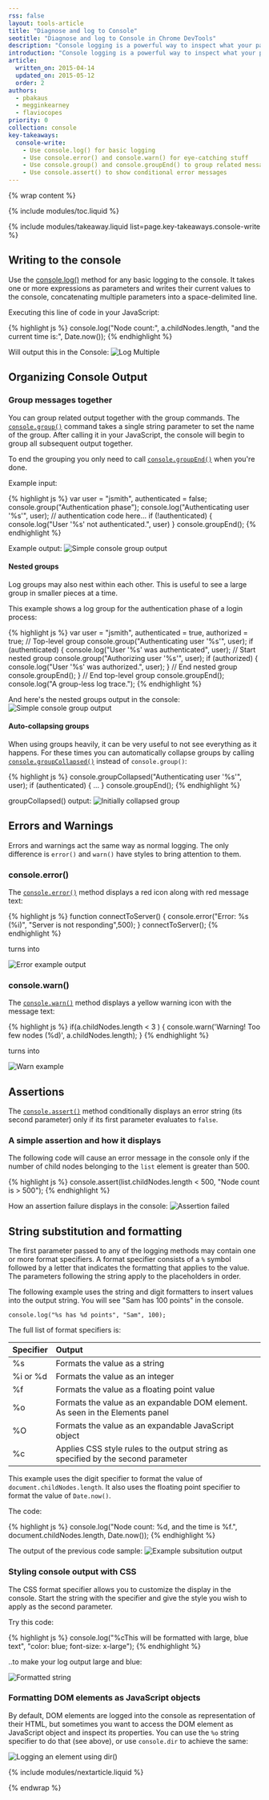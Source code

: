 ```yaml
---
rss: false
layout: tools-article
title: "Diagnose and log to Console"
seotitle: "Diagnose and log to Console in Chrome DevTools"
description: "Console logging is a powerful way to inspect what your page or application does. Let's start with console.log() and explore other advanced usage."
introduction: "Console logging is a powerful way to inspect what your page or application does. Let's start with console.log() and explore other advanced usage."
article:
  written_on: 2015-04-14
  updated_on: 2015-05-12
  order: 2
authors:
  - pbakaus
  - megginkearney
  - flaviocopes
priority: 0
collection: console
key-takeaways:
  console-write:
    - Use console.log() for basic logging
    - Use console.error() and console.warn() for eye-catching stuff
    - Use console.group() and console.groupEnd() to group related messages and avoid clutter
    - Use console.assert() to show conditional error messages
---
```

{% wrap content %}

{% include modules/toc.liquid %}

{% include modules/takeaway.liquid list=page.key-takeaways.console-write %}

## Writing to the console

Use the <a href="https://developer.chrome.com/devtools/docs/console-api#consolelogobject-object">console.log()</a> method for any basic logging to the console. It takes one or more expressions as parameters and writes their current values to the console, concatenating multiple parameters into a space-delimited line.

Executing this line of code in your JavaScript:

{% highlight js %}
console.log("Node count:", a.childNodes.length, "and the current time is:", Date.now());
{% endhighlight %}

Will output this in the Console:
![Log Multiple](images/console-write-log-multiple.png)

## Organizing Console Output

### Group messages together

You can group related output together with the group commands. The [`console.group()`](./console-api#consolegroupobject-object-) command takes a single string parameter to set the name of the group. After calling it in your JavaScript, the console will begin to group all subsequent output together.

To end the grouping you only need to call [`console.groupEnd()`](./console-api#consolegroupend) when you're done.

Example input:

{% highlight js %}
var user = "jsmith", authenticated = false;
console.group("Authentication phase");
console.log("Authenticating user '%s'", user);
// authentication code here...
if (!authenticated) {
    console.log("User '%s' not authenticated.", user)
}
console.groupEnd();
{% endhighlight %}

Example output:
![Simple console group output](images/console-write-group.png)

#### Nested groups

Log groups may also nest within each other. This is useful to see a large group in smaller pieces at a time.

This example shows a log group for the authentication phase of a login process:

{% highlight js %}
var user = "jsmith", authenticated = true, authorized = true;
// Top-level group
console.group("Authenticating user '%s'", user);
if (authenticated) {
    console.log("User '%s' was authenticated", user);
    // Start nested group
    console.group("Authorizing user '%s'", user);
    if (authorized) {
        console.log("User '%s' was authorized.", user);
    }
    // End nested group
    console.groupEnd();
}
// End top-level group
console.groupEnd();
console.log("A group-less log trace.");
{% endhighlight %}

And here's the nested groups output in the console:
![Simple console group output](images/console-write-nestedgroup.png)

#### Auto-collapsing groups

When using groups heavily, it can be very useful to not see everything as it happens. For these times you can automatically collapse groups by calling [`console.groupCollapsed()`](./console-api#consolegroupcollapsedobject-object-) instead of `console.group()`:

{% highlight js %}
console.groupCollapsed("Authenticating user '%s'", user);
if (authenticated) {
    ...
}
console.groupEnd();
{% endhighlight %}

groupCollapsed() output:
![Initially collapsed group](images/console-write-groupcollapsed.png)

## Errors and Warnings

Errors and warnings act the same way as normal logging. The only difference is `error()` and `warn()` have styles to bring attention to them.

### console.error()

The [`console.error()`](./console-api#consoleerrorobject--object-) method displays a red icon along with red message text:

{% highlight js %}
function connectToServer() {
    console.error("Error: %s (%i)", "Server is  not responding",500);
}
connectToServer();
{% endhighlight %}

turns into

![Error example output](images/console-write-error-server-not-resp.png)

### console.warn()

The [`console.warn()`](./console-api#consolewarnobject--object-) method displays a yellow warning icon with the message text:

{% highlight js %}
if(a.childNodes.length < 3 ) {
    console.warn('Warning! Too few nodes (%d)', a.childNodes.length);
}
{% endhighlight %}

turns into

![Warn example](images/console-write-warning-too-few-nodes.png)

## Assertions

The [`console.assert()`](./console-api#consoleassertexpression-object) method conditionally displays an error string (its second parameter) only if its first parameter evaluates to `false`.

### A simple assertion and how it displays

The following code will cause an error message in the console only if the number of child nodes belonging to the `list` element is greater than 500.

{% highlight js %}
console.assert(list.childNodes.length < 500, "Node count is > 500");
{% endhighlight %}

How an assertion failure displays in the console:
![Assertion failed](images/console-write-assert-failed.png)

## String substitution and formatting

The first parameter passed to any of the logging methods may contain one or more format specifiers. A format specifier consists of a `%` symbol followed by a letter that indicates the formatting that applies to the value. The parameters following the string apply to the placeholders in order.

The following example uses the string and digit formatters to insert values into the output string. You will see "Sam has 100 points" in the console.

    console.log("%s has %d points", "Sam", 100);

The full list of format specifiers is:

| Specifier | Output                                                                            |
|-----------|:----------------------------------------------------------------------------------|
| %s        | Formats the value as a string                                                     |
| %i or %d  | Formats the value as an integer                                                   |
| %f        | Formats the value as a floating point value                                       |
| %o        | Formats the value as an expandable DOM element. As seen in the Elements panel     |
| %O        | Formats the value as an expandable JavaScript object                              |
| %c        | Applies CSS style rules to the output string as specified by the second parameter |

This example uses the digit specifier to format the value of `document.childNodes.length`. It also uses the floating point specifier to format the value of `Date.now()`.

The code:

{% highlight js %}
console.log("Node count: %d, and the time is %f.", document.childNodes.length, Date.now());
{% endhighlight %}

The output of the previous code sample:
![Example subsitution output](images/console-write-log-multiple.png)

### Styling console output with CSS

The CSS format specifier allows you to customize the display in the console.
Start the string with the specifier and give the style you wish to apply as the second parameter.

Try this code:

{% highlight js %}
console.log("%cThis will be formatted with large, blue text", "color: blue; font-size: x-large");
{% endhighlight %}

..to make your log output large and blue:

![Formatted string](images/console-write-format-string.png)

### Formatting DOM elements as JavaScript objects

By default, DOM elements are logged into the console as representation of their HTML, but sometimes you want to access the DOM element as JavaScript object and inspect its properties. You can use the `%o` string specifier to do that (see above), or use `console.dir` to achieve the same: 

![Logging an element using dir()](images/dir-element.png)

{% include modules/nextarticle.liquid %}

{% endwrap %}
